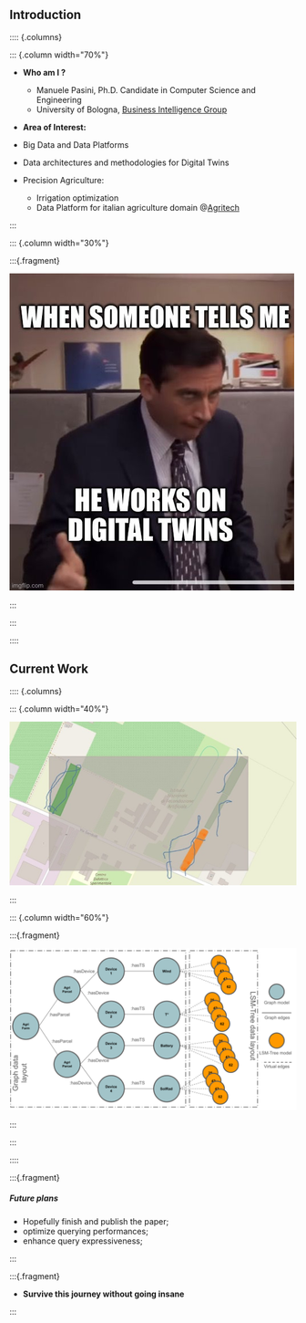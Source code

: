 ## Introduction

:::: {.columns}

::: {.column width="70%"}

- **Who am I ?** 

    - Manuele Pasini, Ph.D. Candidate in Computer Science and Engineering
    - University of Bologna, [Business Intelligence Group](https://big.csr.unibo.it/)

- **Area of Interest:** 

- Big Data and Data Platforms

- Data architectures and methodologies for Digital Twins

- Precision Agriculture:
    - Irrigation optimization
    - Data Platform for italian agriculture domain @[Agritech](https://agritechcenter.it/it/)

:::

::: {.column width="30%"}

:::{.fragment}

![Oh God no, not DTs again](https://raw.githubusercontent.com/ManuelePasini/slides-markdown/refs/heads/master/slides/images/ioanninaSlides/dt_meme.jpg)

:::

:::


::::

## Current Work

:::: {.columns}

::: {.column width="40%"}

![Excerpt of our P.A. platform](https://raw.githubusercontent.com/ManuelePasini/slides-markdown/refs/heads/master/slides/images/ioanninaSlides/catalog.jpg)

:::

::: {.column width="60%"}

:::{.fragment}

![Graph+TimeSeries Hybrid data model](https://raw.githubusercontent.com/ManuelePasini/slides-markdown/refs/heads/master/slides/images/ioanninaSlides/dt_graph.svg)

:::

:::

::::

:::{.fragment}

##### Future plans

- Hopefully finish and publish the paper;
- optimize querying performances;
- enhance query expressiveness;

:::

:::{.fragment}

- **Survive this journey without going insane**

:::
